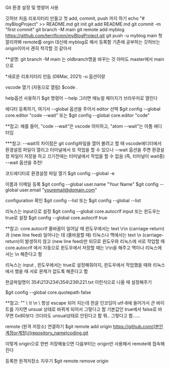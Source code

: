 Git 환경 설정 및 명령어 사용

깃허브 처음 리포지터리 만들고 첫 add, commit, push 까지 하기
echo "# myBlogProject" >> README.md
git init
git add README.md
git commit -m "first commit"
git branch -M main
git remote add myblog https://github.com/terrificmn/myBlogProject.git
git push -u myblog main
헛깔리까봐 remote를 orgin 대신에 myblog로 해서 등록함 
기존에 공부하는 깃허브는 origin이어서 괜히 착각할 것 같아서 

**설명: 
  git branch -M main 는 oldbranch명을 바꾸는 것 아마도 master에서 main으로

*새로운 리포지터리 만듬 (08Mar, 2021)
-u 옵션이랑


vscode 열기 (자동으로 열림)
  $code .

help옵션 사용하기
$git 명령어 --help
그러면 매뉴얼 페이지가 브라우저로 열린다


에디터 등록하기, 여기서 --global 옵션을 주어서 editor 선택
  $git config --global core.editor "code --wait"
또는 
  $git config --global core.editor "code"

**참고: 
예를 들어, "code --wait"은 vscode 의미하고, "atom --wait"는 아톰 에디터임

***참고: --wait의 차이점은 git config파일을 열어 볼려고 할 때 
vscode에디터에서 환경설정 파일이 열리고 터미널에서 또 작업을 할 수 있으나 
--wait 옵션을 주면 환경설정 파일이 저장을 하고 끄기전에는 터미널에서 작업을 할 수 없음 (즉, 터미널이 wait중)
--wait 옵션을 추천!

코드에디터로 환경설정 파일 열기
  $git config --global -e

이름과 이메일 등록
  $git config --global user.name "Your Name"
  $git config --global user.email "youremail@domain.com"

configuration 확인
  $git config --list
또는 
  $git config --global --list

리눅스는 input으로 설정
  $git config --global core.autocrlf input
또는 윈도우는 true로 설정
  $git config --global core.autocrlf true

**참고: core.autocrlf 줄바꿈이 일어날 때 
윈도우에서는 text \r\n (carriage-return)과 (new line feed) 일어나는 데 (줄바꿈할 때)
리눅스나 맥에서는 text \n (carriage-return)이 발생하지 않고 (new line feed)만 되므로 
윈도우와 리눅스에 서로 작업할 때 core.autocrlf 에서 자동으로 윈도우에서 저장할 때는 \r\n을 해주고
맥이나 리눅스에서는 \n 해준다고 함

리눅스는 input , 윈도우에서는 true로 설정해줘야지,
윈도우에서 작업했을 때와 리눅스에서 했을 때 서로 문제가 없도록 해준다고 함

한글파일명이 354\213\234\354\236\221.txt 이런식으로 나올 때 설정해주기

  $git config --global core.quotepath false

**참고: "" \ \t \n \\ 항상 escape 되어 지는데 
한글 인코딩이 utf-8에 들어가서 큰 바이트를 가지면 unsual 상태로 바뀌게 되어서 그렇다고 함
기본값인 true에서 false로 바꾸면 0x80보다 크더라도 unsual상태로 안된다고 함
뭐.. 그렇다고 함......


remote (원격 저장소) 연결하기
  $git remote add origin https://github.com/(본인계정or계정)/(repository_name)coding.git

이렇게 origin으로 한번 저장해놓으면 다음부터는 origin만 사용해서 remote에 접속해진다

등록한 원격저장소 지우기
  $git remote remove origin


